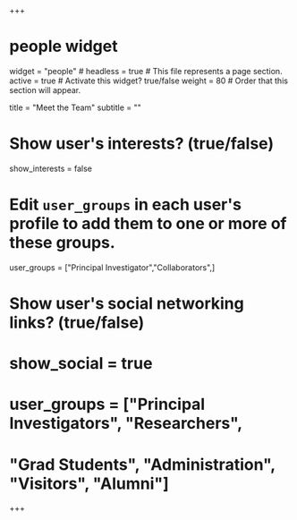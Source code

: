 +++
# people widget

widget = "people" #
headless = true # This file represents a page section. 
active = true # Activate this widget? true/false 
weight = 80 # Order that this section will appear.

title = "Meet the Team" 
subtitle = ""

# Show user's interests? (true/false)
show_interests = false

#   Edit `user_groups` in each user's profile to add them to one or more of these groups.

user_groups = ["Principal Investigator","Collaborators",] 


# Show user's social networking links? (true/false)
# show_social = true



# user_groups = ["Principal Investigators", "Researchers", 
# "Grad Students", "Administration", "Visitors", "Alumni"] 

+++
